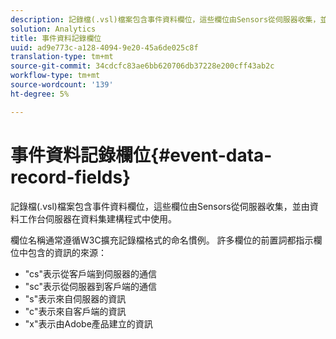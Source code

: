 ```yaml
---
description: 記錄檔(.vsl)檔案包含事件資料欄位，這些欄位由Sensors從伺服器收集，並由資料工作台伺服器在資料集建構程式中使用。
solution: Analytics
title: 事件資料記錄欄位
uuid: ad9e773c-a128-4094-9e20-45a6de025c8f
translation-type: tm+mt
source-git-commit: 34cdcfc83ae6bb620706db37228e200cff43ab2c
workflow-type: tm+mt
source-wordcount: '139'
ht-degree: 5%

---
```



# 事件資料記錄欄位{#event-data-record-fields}

記錄檔(.vsl)檔案包含事件資料欄位，這些欄位由Sensors從伺服器收集，並由資料工作台伺服器在資料集建構程式中使用。

欄位名稱通常遵循W3C擴充記錄檔格式的命名慣例。 許多欄位的前置詞都指示欄位中包含的資訊的來源：

* &quot;cs&quot;表示從客戶端到伺服器的通信
* &quot;sc&quot;表示從伺服器到客戶端的通信
* &quot;s&quot;表示來自伺服器的資訊
* &quot;c&quot;表示來自客戶端的資訊
* &quot;x&quot;表示由Adobe產品建立的資訊

